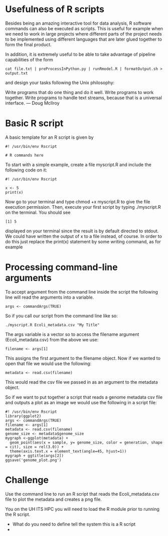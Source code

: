 # Usefulness of R scripts

Besides being an amazing interactive tool for data analysis, R software commands can also be executed as scripts. This is useful for example when we need to work in large projects where different parts of the project needs to be implemented using different languages that are later glued together to form the final product.

In addition, it is extremely useful to be able to take advantage of pipeline capabilities of the form
```
cat file.txt | preProcessInPython.py | runRmodel.R | formatOutput.sh > output.txt
```
and design your tasks following the Unix philosophy:

Write programs that do one thing and do it well. Write programs to work together. Write programs to handle text streams, because that is a universal interface. — Doug McIlroy


# Basic R script

A basic template for an R script is given by

```
#! /usr/bin/env Rscript

# R commands here
```

To start with a simple example, create a file myscript.R and include the following code on it:

```
#! /usr/bin/env Rscript

x <- 5
print(x)
```

Now go to your terminal and type chmod +x myscript.R to give the file execution permission. Then, execute your first script by typing ./myscript.R on the terminal. You should see

```
[1] 5
```

displayed on your terminal since the result is by default directed to stdout. We could have written the output of x to a file instead, of course. In order to do this just replace the print(x) statement by some writing command, as for example


# Processing command-line arguments

To accept argument from the command line inside the script the following line will read the arguments into a variable.
```
args <- commandArgs(TRUE)
```

So if you call our script from the command line like so:
```
./myscript.R Ecoli_metadata.csv "My Title"
```
The args variable is a vector so to access the filename argument (Ecoli_metadata.csv) from the above we use:

```
filename <- args[1]
```
This assigns the first argument to the filename object. Now if we wanted to open that file we would use the following:
```
metadata <- read.csv(filename)
```
This would read the csv file we passed in as an argument to the metadata object.

So if we want to put together a script that reads a genome metadata csv file and outputs a plot as an image we would use the following in a script file:

```
#! /usr/bin/env Rscript
library(ggplot2)
args <- commandArgs(TRUE)
filename <- args[1]
metadata <- read.csv(filename)
genome_size <- metadata$genome_size
mygraph <-ggplot(metadata) +
  geom_point(aes(x = sample, y= genome_size, color = generation, shape = cit), size = rel(3.0)) +
  theme(axis.text.x = element_text(angle=45, hjust=1))
mygraph + ggtitle(args[2])
ggsave('genome_plot.png')
```

# Challenge

Use the command line to run an R script that reads the Ecoli_metadata.csv file to plot the metadata and creates a png file.

You on the UH ITS HPC you will need to load the R module prior to running the R script.

* What do you need to define tell the system this is a R script
*
